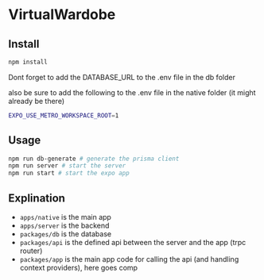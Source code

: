# VirtualWardobe

## Install

```bash
npm install
```

Dont forget to add the DATABASE_URL to the .env file in the db folder

also be sure to add the following to the .env file in the native folder (it might already be there)
```bash
EXPO_USE_METRO_WORKSPACE_ROOT=1
```

## Usage

```bash
npm run db-generate # generate the prisma client
npm run server # start the server
npm run start # start the expo app
```


## Explination

- `apps/native` is the main app
- `apps/server` is the backend
- `packages/db` is the database
- `packages/api` is the defined api between the server and the app (trpc router)
- `packages/app` is the main app code for calling the api (and handling context providers), here goes comp